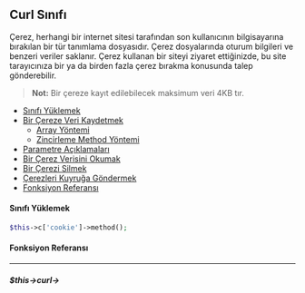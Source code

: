 
## Curl Sınıfı


Çerez, herhangi bir internet sitesi tarafından son kullanıcının bilgisayarına bırakılan bir tür tanımlama dosyasıdır. Çerez dosyalarında oturum bilgileri ve benzeri veriler saklanır. Çerez kullanan bir siteyi ziyaret ettiğinizde, bu site tarayıcınıza bir ya da birden fazla çerez bırakma konusunda talep gönderebilir.
> **Not:** Bir çereze kayıt edilebilecek maksimum veri 4KB tır.

<ul>
    <li><a href="#loading-class">Sınıfı Yüklemek</a></li>
    <li>
        <a href="#setcookie">Bir Çereze Veri Kaydetmek</a>
        <ul>
            <li><a href="#arrays">Array Yöntemi</a></li>
            <li><a href="#method-chaining">Zincirleme Method Yöntemi</a></li>
        </ul>
    </li>
    <li><a href="#parameters">Parametre Açıklamaları</a></li>
    <li><a href="#readcookie">Bir Çerez Verisini Okumak</a></li>
    <li><a href="#removecookie">Bir Çerezi Silmek</a></li>
    <li><a href="#queue">Çerezleri Kuyruğa Göndermek</a></li>
    <li><a href="#method-reference">Fonksiyon Referansı</a></li>
</ul>

<a name="loading-class"></a>

#### Sınıfı Yüklemek

```php
$this->c['cookie']->method();
```

<a name="method-reference"></a>

#### Fonksiyon Referansı

-------

##### $this->curl->